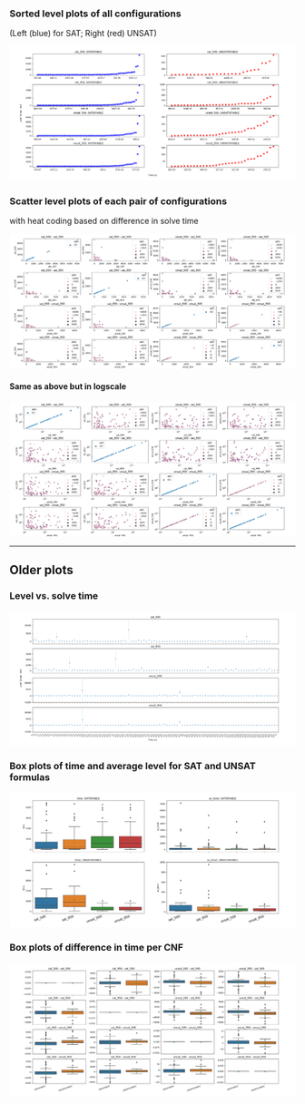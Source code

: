 ### Sorted level plots of all configurations
(Left (blue) for SAT; Right (red) UNSAT)

![level_vs_time_sp3](images/level_vs_time_sp3.png)

### Scatter level plots of each pair of configurations
with heat coding based on difference in solve time

![level_vs_level](images/level_vs_level.png)

#### Same as above but in logscale

![level_vs_level_logscale](images/level_vs_level_logscale.png)


-------------------------------------------------------
## Older plots

### Level vs. solve time

![level_vs_time_points](images/level_vs_time_points.png)


### Box plots of time and average level for SAT and UNSAT formulas

![boxplots](images/boxplots.png)

### Box plots of difference in time per CNF

![boxplots_diff](images/boxplots_diff.png)

